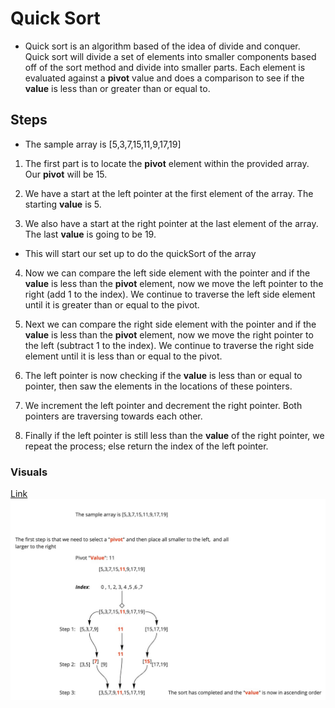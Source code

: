 # Quick Sort

- Quick sort is an algorithm based of the idea of divide and conquer. Quick sort will divide a set of elements into smaller components based off of the sort method and divide into smaller parts. Each element is evaluated against a **pivot** value and does a comparison to see if the **value** is less than or greater than or equal to. 

## Steps

- The sample array is [5,3,7,15,11,9,17,19]

1. The first part is to locate the **pivot** element within the provided array. Our **pivot** will be 15.

2. We have a start at the left pointer at the first element of the array. The starting **value** is 5.

3. We also have a start at the right pointer at the last element of the array. The last **value** is going to be 19. 

- This will start our set up to do the quickSort of the array

4. Now we can compare the left side element with the pointer and if the **value** is less than the **pivot** element, now we move the left pointer to the right (add 1 to the index). We continue to traverse the left side element until it is greater than or equal to the pivot.

5. Next we can compare the right side element with the pointer and if the **value** is less than the **pivot** element, now we move the right pointer to the left (subtract 1 to the index). We continue to traverse the right side element until it is less than or equal to the pivot.

6. The left pointer is now checking if the **value** is less than or equal to pointer, then saw the elements in the locations of these pointers.

7. We increment the left pointer and decrement the right pointer. Both pointers are traversing towards each other.
8. Finally if the left pointer is still less than the **value** of the right pointer, we repeat the process; else return the index of the left pointer.

### Visuals

[Link](Assets/Quick_Sort.jpg)
![Link](Assets/Quick_Sort.jpg)
